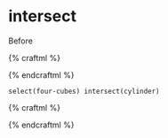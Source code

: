 # intersect

Before

{% craftml %}
<craft>
  <craft name="four-cubes">
    <row spacing="5" t="sizeY(60)">
      <cube/><cube/><cube/><cube/>
    </row>
  </craft>

  <g l="centerXY()">
    <four-cubes/>
    <cylinder t="size(60 60 10)"
        style="opacity:0.5;">
    </cylinder>
  </g>

</craft>
{% endcraftml %}

`select(four-cubes) intersect(cylinder)`

{% craftml %}
<craft>
  <craft name="four-cubes">
    <row spacing="5" t="sizeY(60)">
        <cube/><cube/><cube/><cube/>
    </row>
  </craft>

  <g l="centerXY() select(four-cubes) intersect(cylinder)">
    <four-cubes/>
    <cylinder t="size(60 60 10)"
        style="opacity:0.5;">
    </cylinder>
  </g>

</craft>
{% endcraftml %}
